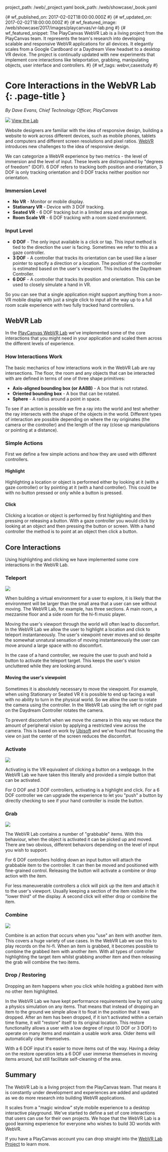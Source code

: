 project_path: /web/_project.yaml
book_path: /web/showcase/_book.yaml

{# wf_published_on: 2017-02-02T18:00:00.000Z #}
{# wf_updated_on: 2017-02-02T18:00:00.000Z #}
{# wf_featured_image: /web/showcase/2017/images/playcanvas/vr-lab.png #}
{# wf_featured_snippet: The PlayCanvas WebVR Lab is a living project from the PlayCanvas team. It represents the team's research into developing scalable and responsive WebVR applications for all devices. It elegantly scales from a Google Cardboard or a Daydream View headset to a desktop VR device. The project is continually updated with new experiments that implement core interactions like teleportation, grabbing, manipulating objects, user interface and controllers. #}
{# wf_tags: webvr,casestudy #}

# Core Interactions in the WebVR Lab {: .page-title }

*By Dave Evans, Chief Technology Officer, PlayCanvas*

<img src="/web/showcase/2017/images/playcanvas/vr-lab.png" class="attempt-right">

<a class="button button-primary" href="http://webvr.playcanvas.com">
  View the Lab
</a>

Website designers are familiar with the idea of responsive design, building a
website to work across different devices, such as mobile phones, tablets and
computers and different screen resolutions and pixel ratios.
[WebVR](/web/fundamentals/vr/) introduces new challenges to the idea of
responsive design.

We can categorize a WebVR experience by two metrics - the level of immersion and
the level of input. These levels are distinguished by "degrees of freedom"
(DOF). 6 DOF refers to tracking both position and orientation, 3 DOF is only
tracking orientation and 0 DOF tracks neither position nor orientation.

### Immersion Level

- **No VR** - Monitor or mobile display.
- **Stationary VR** - Device with 3 DOF tracking.
- **Seated VR** - 6 DOF tracking but in a limited area and angle range.
- **Room Scale VR** - 6 DOF tracking with a room sized environment.

### Input Level
- **0 DOF** - The only input available is a click or tap. This input method is tied
  to the direction the user is facing. Sometimes we refer to this as a gaze
  controller.
- **3 DOF** - A controller that tracks its orientation can be used like a laser
  pointer to specify a direction or a location. The position of the controller
  is estimated based on the user's viewpoint. This includes the Daydream
  Controller.
- **6 DOF** - A controller that tracks its position and orientation. This can be
  used to closely simulate a hand in VR.

So you can see that a single application might support anything from a non-VR
mobile display with just a single click to input all the way up to a full room
scale experience with two fully tracked hand controllers.

## WebVR Lab

In the [PlayCanvas WebVR Lab](http://webvr.playcanvas.com) we've implemented
some of the core interactions that you might need in your application and scaled
them across the different levels of experience.

### How Interactions Work

The basic mechanics of how interactions work in the WebVR Lab are ray
intersections. The floor, the room and any objects that can be interacted with
are defined in terms of one of three shape primitives:

- **Axis-aligned bounding box (or AABB)** - A box that is not rotated.
- **Oriented bounding box** - A box that can be rotated.
- **Sphere** - A radius around a point in space.

To see if an action is possible we fire a ray into the world and test whether
the ray intersects with the shape of the objects in the world. Different types
of interaction are possible depending on where the ray originates (the camera or
the controller) and the length of the ray (close up manipulations or pointing at
a distance).

### Simple Actions

First we define a few simple actions and how they are used with different
controllers.

#### Highlight

Highlighting a location or object is performed either by looking at it (with a
gaze controller) or by pointing at it (with a hand controller). This could be
with no button pressed or only while a button is pressed.

#### Click

Clicking a location or object is performed by first highlighting and then
pressing or releasing a button. With a gaze controller you would click by
looking at an object and then pressing the button or screen. With a hand
controller the method is to point at an object then click a button.

## Core Interactions

Using highlighting and clicking we have implemented some core interactions in
the WebVR Lab.

### Teleport

<img src="/web/showcase/2017/images/playcanvas/teleport.png" class="attempt-right">

When building a virtual environment for a user to explore, it is likely that the
environment will be larger than the small area that a user can see without
moving. The WebVR Lab, for example, has three sections. A main room, a mezzanine
floor and a side room for the hi-fi music player.

Moving the user's viewport through the world will often lead to discomfort. In
the WebVR Lab we allow the user to highlight a location and click to teleport
instantaneously. The user's viewpoint never moves and so despite the somewhat
unnatural sensation of moving instantaneously the user can move around a large
space with no discomfort.

In the case of a hand controller, we require the user to push and hold a button
to activate the teleport target. This keeps the user's vision uncluttered while
they are looking around.

#### Moving the user's viewpoint

Sometimes it is absolutely necessary to move the viewpoint. For example, when
using Stationary or Seated VR it is possible to end up facing a wall with no
ability to turn in the physical world. So we allow the user to rotate the camera
using the controller. In the WebVR Lab using the left or right pad on the
Daydream Controller rotates the camera.

To prevent discomfort when we move the camera in this way we reduce the amount
of peripheral vision by applying a restricted view across the camera. This is
based on work by
[Ubisoft](http://www.gdcvault.com/play/1023922/Full-Speed-Flying-in-VR) and
we've found that focusing the view on just the center of the screen reduces the
discomfort.

### Activate

<img src="/web/showcase/2017/images/playcanvas/activate.png" class="attempt-right">

Activating is the VR equivalent of clicking a button on a webpage. In the WebVR
Lab we have taken this literally and provided a simple button that can be
activated.

For 0 DOF and 3 DOF controllers, activating is a highlight and click. For a 6
DOF controller we can upgrade the experience to let you "push" a button by
directly checking to see if your hand controller is inside the button.

### Grab

<img src="/web/showcase/2017/images/playcanvas/grab.png" class="attempt-right">

The WebVR Lab contains a number of "grabbable" items. With this behaviour, when
the object is activated it can be picked up and moved. There are two obvious,
different behaviors depending on the level of input you wish to support.

For 6 DOF controllers holding down an input button will attach the grabbable
item to the controller. It can then be moved and positioned with fine-grained
control. Releasing the button will activate a combine or drop action with the
item.

For less maneuverable controllers a click will pick up the item and attach it to
the user's viewport. Usually keeping a section of the item visible in the "lower
third" of the display. A second click will either drop or combine the item.

### Combine

<img src="/web/showcase/2017/images/playcanvas/combine.png" class="attempt-right">

Combine is an action that occurs when you "use" an item with another item. This
covers a huge variety of use cases. In the WebVR Lab we use this to play records
on the hi-fi. When an item is grabbed, it becomes possible to combine the grabbed
item with another item. With all types of controller highlighting the target
item whilst grabbing another item and then releasing the grab will combine the
two items.

### Drop / Restoring

Dropping an item happens when you click while holding a grabbed item with no
other item highlighted.

In the WebVR Lab we have kept performance requirements low by not using a
physics simulation on any items. That means that instead of dropping an item to
the ground we simple allow it to float in the position that it was dropped.
After an item has been dropped, if it isn't activated within a certain time
frame, it will "restore" itself to its original location. This restore
functionality allows a user with a low degree of input (0 DOF or 3 DOF) to
operate on many items and maintain a usable work area. Older items will
automatically clear themselves.

With a 6 DOF input it's easier to move items out of the way. Having a delay on
the restore operation lets a 6 DOF user immerse themselves in moving items
around, but still facilitate self-cleaning of the area.

## Summary

The WebVR Lab is a living project from the PlayCanvas team. That means it is
constantly under development and experiences are added and updated as we do more
research into building WebVR applications.

It scales from a "magic window" style mobile experience to a desktop interactive
playground. We've started to define a set of core interactions that users can
use for their own projects. We hope that the WebVR Lab is a good learning
experience for everyone who wishes to build 3D worlds with WebVR.

If you have a PlayCanvas account you can drop straight into the [WebVR Lab
Project](https://playcanvas.com/project/446331/overview/webvr-labs) to learn
more.
